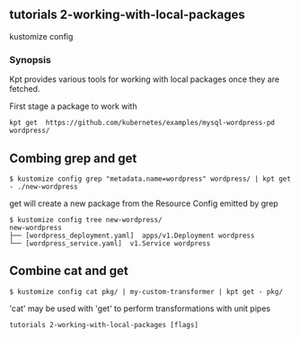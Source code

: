 ## tutorials 2-working-with-local-packages

kustomize config

### Synopsis

Kpt provides various tools for working with local packages once they are fetched.

  First stage a package to work with

	kpt get  https://github.com/kubernetes/examples/mysql-wordpress-pd wordpress/

## Combing grep and get

	$ kustomize config grep "metadata.name=wordpress" wordpress/ | kpt get - ./new-wordpress

  get will create a new package from the Resource Config emitted by grep

	$ kustomize config tree new-wordpress/
	new-wordpress
	├── [wordpress_deployment.yaml]  apps/v1.Deployment wordpress
	└── [wordpress_service.yaml]  v1.Service wordpress

## Combine cat and get

	$ kustomize config cat pkg/ | my-custom-transformer | kpt get - pkg/

'cat' may be used with 'get' to perform transformations with unit pipes


```
tutorials 2-working-with-local-packages [flags]
```
